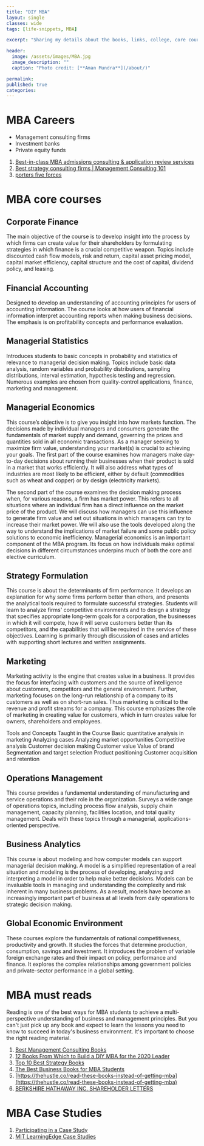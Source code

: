 ```yaml
---
title: "DIY MBA"
layout: single
classes: wide
tags: [life-snippets, MBA]

excerpt: "Sharing my details about the books, links, college, core courses taught in Indian MBA colleges"

header:
  image: /assets/images/MBA.jpg
  image_description: ""
  caption: "Photo credit: [**Aman Mundra**](/about/)"

permalink:
published: true
categories: 
---
```


# MBA Careers
- Management consulting firms
- Investment banks
- Private equity funds

1. [Best-in-class MBA admissions consulting & application review services](https://www.mbacrystalball.com/)
2. [Best strategy consulting firms | Management Consulting 101](https://www.mbacrystalball.com/blog/2012/09/04/best-consulting-firms-strategy/)
3. [porters five forces](https://www.mbacrystalball.com/blog/strategy/porters-five-forces/)
 
 
# MBA core courses
 
## Corporate Finance
The main objective of the course is to develop insight into the process by which firms can create value for their shareholders 
by formulating strategies in which finance is a crucial competitive weapon. 
Topics include discounted cash flow models, risk and return, capital asset pricing model, capital market efficiency, capital structure and the cost of capital, dividend policy, and leasing.

## Financial Accounting
Designed to develop an understanding of accounting principles for users of accounting information. 
The course looks at how users of financial information interpret accounting reports when making business decisions. 
The emphasis is on profitability concepts and performance evaluation. 

## Managerial Statistics
Introduces students to basic concepts in probability and statistics of relevance to managerial decision making. 
Topics include basic data analysis, random variables and probability distributions, sampling distributions, interval estimation, hypothesis testing and regression. 
Numerous examples are chosen from quality-control applications, finance, marketing and management.

## Managerial Economics
This course’s objective is to give you insight into how markets function. The decisions made by individual managers and consumers generate the fundamentals of market supply and demand, 
governing the prices and quantities sold in all economic transactions. 
As a manager seeking to maximize firm value, understanding your market(s) is crucial to achieving your goals. 
The first part of the course examines how managers make day-to-day decisions about running their businesses when their product is sold in a market that works efficiently. 
It will also address what types of industries are most likely to be efficient, either by default (commodities such as wheat and copper) or by design (electricity markets).

The second part of the course examines the decision making process when, for various reasons, a firm has market power. 
This refers to all situations where an individual firm has a direct influence on the market price of the product. 
We will discuss how managers can use this influence to generate firm value and set out situations in which managers can try to increase their market power. 
We will also use the tools developed along the way to understand the implications of market failure and some public policy solutions to economic inefficiency. 
Managerial economics is an important component of the MBA program. Its focus on how individuals make optimal decisions in different circumstances underpins much of both the core 
and elective curriculum. 

## Strategy Formulation
This course is about the determinants of firm performance. It develops an explanation for why some firms perform better than others, and presents the analytical tools 
required to formulate successful strategies. Students will learn to analyze firms' competitive environments and to design a strategy that specifies appropriate long-term goals 
for a corporation, the businesses in which it will compete, how it will serve customers better than its competitors, and the capabilities that will be required in the service 
of these objectives. Learning is primarily through discussion of cases and articles with supporting short lectures and written assignments.

## Marketing
Marketing activity is the engine that creates value in a business. It provides the focus for interfacing with customers and the source of intelligence about customers, 
competitors and the general environment. Further, marketing focuses on the long-run relationship of a company to its customers as well as on short-run sales. 
Thus marketing is critical to the revenue and profit streams for a company. This course emphasizes the role of marketing in creating value for customers, which in turn creates value 
for owners, shareholders and employees.

Tools and Concepts Taught in the Course
Basic quantitative analysis in marketing
Analyzing cases
Analyzing market opportunities
Competitive analysis
Customer decision making
Customer value
Value of brand
Segmentation and target selection
Product positioning
Customer acquisition and retention
 
## Operations Management
This course provides a fundamental understanding of manufacturing and service operations and their role in the organization. 
Surveys a wide range of operations topics, including process flow analysis, supply chain management, capacity planning, facilities location, and total quality management. 
Deals with these topics through a managerial, applications-oriented perspective. 

## Business Analytics
This course is about modeling and how computer models can support managerial decision making. A model is a simplified representation of a real situation and modeling is 
the process of developing, analyzing and interpreting a model in order to help make better decisions. Models can be invaluable tools in managing and understanding the complexity 
and risk inherent in many business problems. As a result, models have become an increasingly important part of business at all levels from daily operations to strategic decision making.

## Global Economic Environment
These courses explore the fundamentals of national competitiveness, productivity and growth. It studies the forces that determine production, consumption, savings and investment. 
It introduces the problem of variable foreign exchange rates and their impact on policy, performance and finance. 
It explores the complex relationships among government policies and private-sector performance in a global setting.


# MBA must reads
Reading is one of the best ways for MBA students to achieve a multi-perspective understanding of business and management principles. 
But you can't just pick up any book and expect to learn the lessons you need to know to succeed in today's business environment. It's important to choose the right reading material.

1. [Best Management Consulting Books](https://www.mbacrystalball.com/blog/2014/05/23/best-management-consulting-books/)
2. [12 Books From Which to Build a DIY MBA for the 2020 Leader](https://www.inc.com/james-kerr/12-books-from-which-to-build-a-diy-mba-for-the-2020-leader.html)
3. [Top 10 Best Strategy Books](https://www.wallstreetmojo.com/top-best-strategy-books/)
4. [The Best Business Books for MBA Students](https://www.thoughtco.com/the-best-business-books-for-mba-students-4159952)
5. [https://thehustle.co/read-these-books-instead-of-getting-mba](https://thehustle.co/read-these-books-instead-of-getting-mba)
6. [BERKSHIRE HATHAWAY INC. SHAREHOLDER LETTERS](http://www.berkshirehathaway.com/letters/letters.html)


# MBA Case Studies
1. [Participating in a Case Study](https://www.hbs.edu/faculty/research/Documents/Shapiro-Participating-in-a-Case-Study.pdf)
2. [MIT LearningEdge Case Studies](https://mitsloan.mit.edu/LearningEdge/Pages/About.aspx)